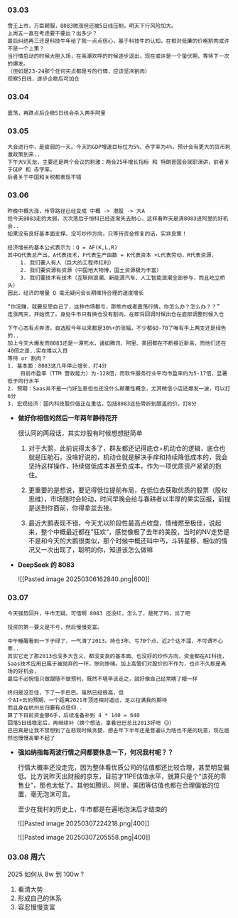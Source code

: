 
### 03.03 

	雪王上市，万臣朝服，8083微涨但还被5日线压制，明天下行风险加大。
	上周五一直在考虑要不要出？出多少？
	最后纠结再三还是科技牛年给了我一点点信心，基于科技牛的认知，在相对低廉的价格割肉或许不是一个上策？
	当行情启动的时候大胆入场，在高潮欢呼的时候逐步退出，现在或许是一个蛰伏期，等待下一次的爆发。
	（但如是23-24那个任何买点都是亏的行情，应该坚决割肉）
	观察5日线，逐步企稳后可加仓


### 03.04

	震荡，再跌点后企稳5日线会杀入两手阿里


### 03.05

	大会进行中，是疲弱的一天。今天的GDP增速目标位为5%、赤字率为4%，预计会有更大的货币刺激政策到来..
	下午大V天龙，主要还是两个会议的刺激：两会25年增长指标 和 特朗普国会就职演讲，前者关于GDP 和 赤字率，
	后者关于中国和关税都表现不错



### 03.06

	昨晚中概大涨，传导路径已经变成 中概 -> 港股 -> 大A
	但今天8083走的太弱，次次落后于恒科已经逐渐失去耐心，这样看昨天是清8083进阿里的好机会.. 
	如果没有良好基本面支撑、没可炒作方向，只等待资金修复的话，实非良策！
	
	‌经济增长的基本公式表示为：Q = AF(K,L,R)
	其中Q代表总产出，A代表技术‌，F代表生产函数 = K代表资本 +L代表劳动，R代表资源，
		1. 我们要人有人（巨大的工程师红利） 
		2. 我们要资源有资源（中国地大物博，国土资源极为丰富） 
		3. 我们要技术有技术（互联网浪潮、新能源汽车、人工智能浪潮全部参与，而且屹立桥头）  
	因此，经济的增量 Q 毫无疑问会长期维持合理的速度增长
	
	“你没赚，就要反思自己了，这种市场都亏，那熊市或者震荡行情，你怎么办？怎么办？？”
	连涨两天，开始慌了。身处牛市只有换仓没有割肉，在即将回调时候出仓在底部调整时候入仓
	
	下午心态有点奔溃，自选股今年以来都是30%+的涨幅，不少都60-70了唯有手上两支还是绿色的.. 
	加上今天大爆发而8083还是一潭死水，诸如腾讯、阿里、美团都在不断接近新高，而他们还在40倍之遥..实在难以入目
	等待 or 割肉？
	1. 基本面：8083这几年停止增长，打4分
	    目前市盈率（TTM 营收能力）为-128倍，而软件服务行业平均市盈率约为5-17倍，显著低于同行水平
	2. 预期：Saas并不是一门好生意但也还没什么颠覆性概念，尤其微信小店还爆发一波，可以打6分
	3. 宏观经济：国内科技股价值正在重估，包括8083这些骨折到膝盖的价，打8分


-  **做好你相信的然后一年两年静待花开**

	很认同的两段话，其实炒股有时候想想挺简单
	
	1.  对于大鹅，此前说得太多了，群友都还记得底仓+机动仓的逻辑，底仓也就是压舱石。没啥好说的，机动仓就是解决手痒和持续降低成本的，我会坚持这样操作，持续做低成本甚至负成本，作为一项优质资产紧紧的抱住。
	   
	2. 更重要的是想说，要记得低位提前布局，在低位去获取优质的股票（股权思维），市场随时会轮动，时间早晚会给与春耕者以丰厚的果实回报，前提是送到你面前，你得拿盆去接。
	   
	3.  最近大鹅表现不错，今天尤以阶段性最高点收盘，情绪燃至极佳，说起来，整个中概最近都在”狂欢“，感觉像极了去年的美股，当时的NV走势是不是和今天的大鹅很类似，那个时候中概还叫中丐，斗转星移，相似的情况又一次出现了，聪明的你，知道该怎么做嘛


-  **DeepSeek 的 8083**
  
	![[Pasted image 20250306162840.png|600]]


### 03.07

	今天强势回升，牛市无疑。可惜啊 8083 还没红，怎么了，是死了吗，出了吧
	
	投资的第一要义是不亏，然后慢慢变富。
	
	中午睡醒看到一下子绿了，一气清了2013。持仓3年、亏70个点、近2个达不溜，不可谓不心寒.. 
	其实它走了那2013也没多大含义，都没变良的基本面、也没好的炒作方向，资金都在AI科技，
	Saas技术应用已属于被抛弃的一环，惨则惨咦。加上高管们对股价的不作为，也许不久即是离场的好机会，
	最后不必惋惜只做跟随不做预判，既然不堪早该走之，就好像自己经常瞎了眼一样
	
	终归是没忍住，下了一手巴巴。虽然已经很高，但
	个AI+云的预期、一个距离2021年顶还相对遥远，足以拉满我的期待
	而且身在杭州总归要有点信仰..
	算了下目前资金够6手，后续准备补到 4 * 140 = 640 
	回落5日线稳定后，再继续补（换个想法，拿着巴巴总比2013好吧 😑）
	巴巴真是让我不禁想到了在悲观时候贪婪，想去年下半年还是普遍认为啥也不是的玩意，现在居然也慢慢高攀不起了
	


-  **强如纳指每两波行情之间都要休息一下，何况我村呢？？**

	行情大概率还没走完，因为整体看优质公司的估值都还比较合理，甚至明显偏低。比方说昨天出财报的京东，目前才11PE估值水平，就算只是个“该死的零售业”，那也太低了。其他如腾讯、阿里、美团等估值也都在合理偏低的位置，毫无泡沫可言。
	
	至少在我村的历史上，牛市都是在遍地泡沫后才结束的
	
	![[Pasted image 20250307224218.png|400]]
	
	
	![[Pasted image 20250307205558.png|400]]



### 03.08 周六

2025 如何从 8w 到 100w ?

1. 看清大势 
2. 形成自己的体系
3. 容忍慢慢变富
